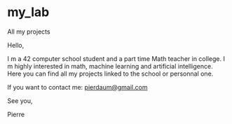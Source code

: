 # my_lab
All my projects

Hello, 

I m a 42 computer school student and a part time Math teacher in college. I m highly interested in math, machine learning and artificial intelligence.  Here you can find all my projects linked to the school or personnal one. 

If you want to contact me: pierdaum@gmail.com

See you,

Pierre
